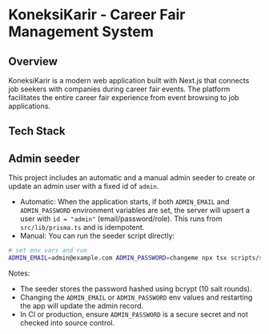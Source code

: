 # KoneksiKarir - Career Fair Management System

## Overview

KoneksiKarir is a modern web application built with Next.js that connects job seekers with companies during career fair events. The platform facilitates the entire career fair experience from event browsing to job applications.

## Tech Stack

## Admin seeder

This project includes an automatic and a manual admin seeder to create or update an admin user with a fixed id of `admin`.

- Automatic: When the application starts, if both `ADMIN_EMAIL` and `ADMIN_PASSWORD` environment variables are set, the server will upsert a user with `id = "admin"` (email/password/role). This runs from `src/lib/prisma.ts` and is idempotent.
- Manual: You can run the seeder script directly:

```bash
# set env vars and run
ADMIN_EMAIL=admin@example.com ADMIN_PASSWORD=changeme npx tsx scripts/seed-admin.ts
```

Notes:

- The seeder stores the password hashed using bcrypt (10 salt rounds).
- Changing the `ADMIN_EMAIL` or `ADMIN_PASSWORD` env values and restarting the app will update the admin record.
- In CI or production, ensure `ADMIN_PASSWORD` is a secure secret and not checked into source control.
